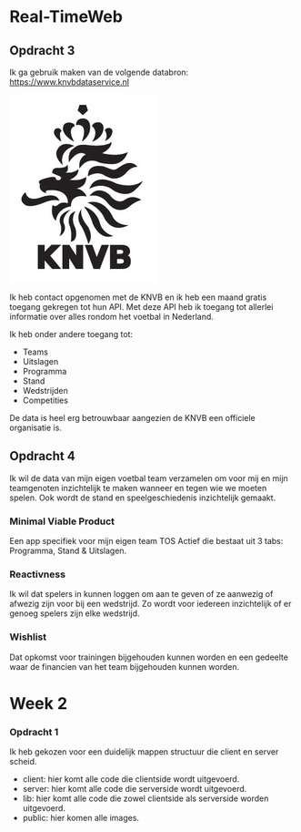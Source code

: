# Real-TimeWeb

## Opdracht 3

Ik ga gebruik maken van de volgende databron: https://www.knvbdataservice.nl

![KNVB](readme/knvb.jpg)

Ik heb contact opgenomen met de KNVB en ik heb een maand gratis toegang gekregen tot hun API. Met deze API heb ik toegang tot allerlei informatie over alles rondom het voetbal in Nederland.

Ik heb onder andere toegang tot:
* Teams
* Uitslagen
* Programma
* Stand 
* Wedstrijden
* Competities

De data is heel erg betrouwbaar aangezien de KNVB een officiele organisatie is.

## Opdracht 4

Ik wil de data van mijn eigen voetbal team verzamelen om voor mij en mijn teamgenoten inzichtelijk te maken wanneer en tegen wie we moeten spelen. Ook wordt de stand en speelgeschiedenis inzichtelijk gemaakt.

### Minimal Viable Product

Een app specifiek voor mijn eigen team TOS Actief die bestaat uit 3 tabs: Programma, Stand & Uitslagen.

### Reactivness

Ik wil dat spelers in kunnen loggen om aan te geven of ze aanwezig of afwezig zijn voor bij een wedstrijd. Zo wordt voor iedereen inzichtelijk of er genoeg spelers zijn elke wedstrijd.

### Wishlist

Dat opkomst voor trainingen bijgehouden kunnen worden en een gedeelte waar de financien van het team bijgehouden kunnen worden.

# Week 2

### Opdracht 1

Ik heb gekozen voor een duidelijk mappen structuur die client en server scheid. 

* client: hier komt alle code die clientside wordt uitgevoerd.
* server: hier komt alle code die serverside wordt uitgevoerd.
* lib: hier komt alle code die zowel clientside als serverside worden uitgevoerd.
* public: hier komen alle images.